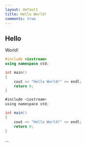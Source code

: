 ```yaml
---
layout: default
title: Hello World!
comments: true
---
```



## Hello

World!

```c++
#include <iostream>
using namespace std;

int main()
{
    cout << "Hello World!" << endl;
    return 0;
}
```

```Java
#include <iostream>
using namespace std;

int main()
{
    cout << "Hello World!" << endl;
    return 0;
}
```

...
